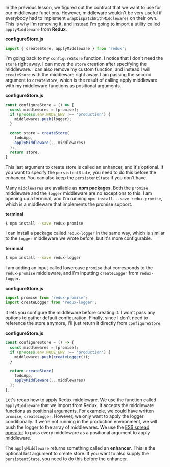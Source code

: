 In the previous lesson, we figured out the contract that we want to use for our middleware functions. However, middleware wouldn't be very useful if everybody had to implement `wrapDispatchWithMiddlewares` on their own. This is why I'm removing it, and instead I'm going to import a utility called `applyMiddleware` from **Redux**. 

**configureStore.js**
```javascript
import { createStore, applyMiddleware } from 'redux';
```
I'm going back to my `configureStore` function. I notice that I don't need the `store` right away. I can move the `store` creation after specifying the middleware. I can also remove my custom function, and instead I will `createStore` with the middleware right away. I am passing the second argument to `createStore`, which is the result of calling apply middleware with my middleware functions as positional arguments. 

**configureStore.js**
```javascript
const configureStore = () => {
  const middlewares = [promise];
  if (process.env.NODE_ENV !== 'production') {
    middlewares.push(logger);
  }

  const store = createStore(
    todoApp,
    applyMiddleware(...middlewares)
  );
  return store.
}
```
This last argument to create store is called an enhancer, and it's optional. If you want to specify the `persistentState`, you need to do this before the enhancer. You can also keep the `persistentState` if you don't have.

Many `middlewares` are available as **npm packages**. Both the `promise` middleware and the `logger` middleware are no exceptions to this. I am opening up a terminal, and I'm running `npm install --save redux-promise`, which is a middleware that implements the promise support.

**terminal**
```bash
$ npm install --save redux-promise
```
I can install a package called `redux-logger` in the same way, which is similar to the `logger` middleware we wrote before, but it's more configurable. 

**terminal**
```bash
$ npm install --save redux-logger
```
I am adding an input called lowercase `promise` that corresponds to the `redux-promise` middleware, and I'm inputting `createLogger` from `redux-logger`. 

**configureStore.js**
```javascript
import promise from 'redux-promise';
import createLogger from 'redux-logger';
```
It lets you configure the middleware before creating it. I won't pass any options to gather default configuration. Finally, since I don't need to reference the store anymore, I'll just return it directly from `configureStore`.

**configureStore.js**
```javascript
const configureStore = () => {
  const middlewares = [promise];
  if (process.env.NODE_ENV !== 'production') {
    middlewares.push(createLogger());
  }

  return createStore(
    todoApp,
    applyMiddleware(...middlewares)
  );
};
```
Let's recap how to apply Redux middleware. We use the function called `applyMiddleware` that we import from Redux. It accepts the middleware functions as positional arguments. For example, we could have written `promise`, `createLogger`. However, we only want to apply the logger conditionally. If we're not running in the production environment, we will push the logger to the array of middlewares. We use the [ES6 spread operator](https://egghead.io/lessons/ecmascript-6-using-the-es6-spread-operator) to pass every middleware as a positional argument to apply middleware.

The `applyMiddleware` returns something called an **enhancer**. This is the optional last argument to create store. If you want to also supply the `persistentState`, you need to do this before the enhancer.